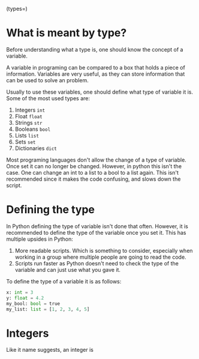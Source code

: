 (types=)
# What is meant by type?

Before understanding what a type is, one should know the concept of a variable. 

A variable in programing can be compared to a box that holds a piece of information. Variables are very useful, as they can store information that can be used to solve an problem.

Usually to use these variables, one should define what type of variable it is. Some of the most used types are:

1) Integers `int`
2) Float `float`
3) Strings `str`
4) Booleans `bool`
5) Lists `list`
6) Sets `set`
7) Dictionaries `dict`

Most programing languages don't allow the change of a type of variable. Once set it can no longer be changed. However, in python this isn't the case. One can change an int to a list to a bool to a list again. This isn't recommended since it makes the code confusing, and slows down the script.

# Defining the type

In Python defining the type of variable isn't done that often. However, it is recommended to define the type of the variable once you set it. This has multiple upsides in Python:

1) More readable scripts. Which is something to consider, especially when working in a group where multiple people are going to read the code.
2) Scripts run faster as Python doesn't need to check the type of the variable and can just use what you gave it.

To define the type of a variable it is as follows:

```python
x: int = 3
y: float = 4.2
my_bool: bool = true
my_list: list = [1, 2, 3, 4, 5]
```

# Integers

Like it name suggests, an integer is 